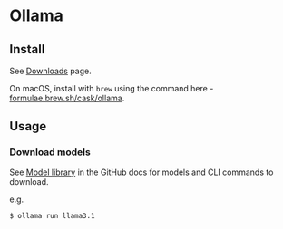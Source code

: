 # Ollama

## Install

See [Downloads](https://ollama.com/download) page.

On macOS, install with `brew` using the command here - [formulae.brew.sh/cask/ollama](https://formulae.brew.sh/cask/ollama).


## Usage

### Download models

See [Model library](https://github.com/ollama/ollama?tab=readme-ov-file#model-library) in the GitHub docs for models and CLI commands to download.

e.g.

```sh
$ ollama run llama3.1
```
